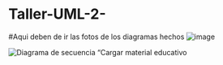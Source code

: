 # Taller-UML-2-
#Aqui deben de ir las fotos de los diagramas hechos 
![image](https://github.com/user-attachments/assets/bf8d1f79-d964-4e28-b262-52be4f0cd255)

![Diagrama de secuencia “Cargar material educativo](https://github.com/user-attachments/assets/95549f5d-cb05-4d16-bb1c-f6c76e6d192a)





